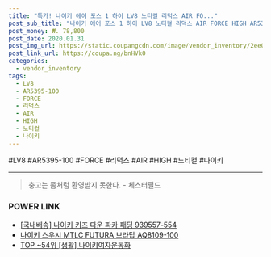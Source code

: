 ```yaml
--- 
title: "특가! 나이키 에어 포스 1 하이 LV8 노티컬 리덕스 AIR FO..." 
post_sub_title: "나이키 에어 포스 1 하이 LV8 노티컬 리덕스 AIR FORCE HIGH AR5395-100" 
post_money: ₩. 78,800 
post_date: 2020.01.31 
post_img_url: https://static.coupangcdn.com/image/vendor_inventory/2ee0/853cf818a96945645f27882f0bad8df2f0c66ec98936f40cdea0365aacc4.jpg 
post_link_url: https://coupa.ng/bnHVk0 
categories: 
  - vendor_inventory 
tags: 
  - LV8 
  - AR5395-100 
  - FORCE 
  - 리덕스 
  - AIR 
  - HIGH 
  - 노티컬 
  - 나이키 
--- 
```

  #LV8 #AR5395-100 #FORCE #리덕스 #AIR #HIGH #노티컬 #나이키 
<hr> 

> 충고는 좀처럼 환영받지 못한다. - 체스터필드 


### POWER LINK

* <a href="https://blog.naver.com/sakai111/221783823854" target="_blank">[국내배송] 나이키 키즈 다운 파카 패딩 939557-554</a>
* <a href="https://blog.naver.com/santokki14/221784882373" target="_blank">나이키 스우시 MTLC FUTURA 브라탑 AQ8109-100</a>
* <a href="https://blog.naver.com/fasyy4321/221783058226" target="_blank"> TOP ~54위 [생활] 나이키여자운동화</a>
